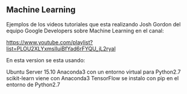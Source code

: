 ## Machine Learning

Ejemplos de los videos tutoriales que esta realizando Josh Gordon del equipo Google Developers sobre Machine Learning en el canal:

https://www.youtube.com/playlist?list=PLOU2XLYxmsIIuiBfYad6rFYQU_jL2ryal

En esta version se esta usando:

Ubuntu Server 15.10
Anaconda3 con un entorno virtual para Python2.7
scikit-learn viene con Anaconda3
TensorFlow se instalo con pip en el entorno de Python2.7


